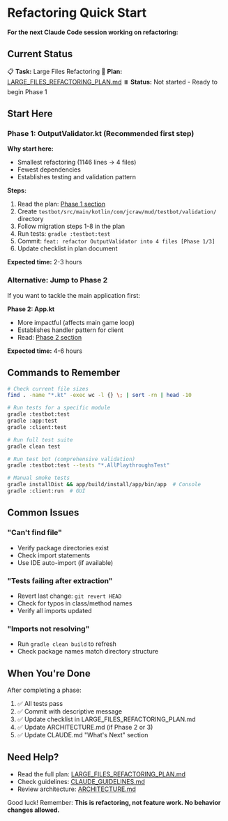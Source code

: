 # Refactoring Quick Start

**For the next Claude Code session working on refactoring:**

## Current Status

📋 **Task:** Large Files Refactoring
📄 **Plan:** [LARGE_FILES_REFACTORING_PLAN.md](LARGE_FILES_REFACTORING_PLAN.md)
⏸️ **Status:** Not started - Ready to begin Phase 1

## Start Here

### Phase 1: OutputValidator.kt (Recommended first step)

**Why start here:**
- Smallest refactoring (1146 lines → 4 files)
- Fewest dependencies
- Establishes testing and validation pattern

**Steps:**
1. Read the plan: [Phase 1 section](LARGE_FILES_REFACTORING_PLAN.md#phase-1-outputvalidatorkt-refactoring)
2. Create `testbot/src/main/kotlin/com/jcraw/mud/testbot/validation/` directory
3. Follow migration steps 1-8 in the plan
4. Run tests: `gradle :testbot:test`
5. Commit: `feat: refactor OutputValidator into 4 files [Phase 1/3]`
6. Update checklist in plan document

**Expected time:** 2-3 hours

### Alternative: Jump to Phase 2

If you want to tackle the main application first:

**Phase 2: App.kt**
- More impactful (affects main game loop)
- Establishes handler pattern for client
- Read: [Phase 2 section](LARGE_FILES_REFACTORING_PLAN.md#phase-2-appkt-refactoring)

**Expected time:** 4-6 hours

## Commands to Remember

```bash
# Check current file sizes
find . -name "*.kt" -exec wc -l {} \; | sort -rn | head -10

# Run tests for a specific module
gradle :testbot:test
gradle :app:test
gradle :client:test

# Run full test suite
gradle clean test

# Run test bot (comprehensive validation)
gradle :testbot:test --tests "*.AllPlaythroughsTest"

# Manual smoke tests
gradle installDist && app/build/install/app/bin/app  # Console
gradle :client:run  # GUI
```

## Common Issues

### "Can't find file"
- Verify package directories exist
- Check import statements
- Use IDE auto-import (if available)

### "Tests failing after extraction"
- Revert last change: `git revert HEAD`
- Check for typos in class/method names
- Verify all imports updated

### "Imports not resolving"
- Run `gradle clean build` to refresh
- Check package names match directory structure

## When You're Done

After completing a phase:
1. ✅ All tests pass
2. ✅ Commit with descriptive message
3. ✅ Update checklist in LARGE_FILES_REFACTORING_PLAN.md
4. ✅ Update ARCHITECTURE.md (if Phase 2 or 3)
5. ✅ Update CLAUDE.md "What's Next" section

## Need Help?

- Read the full plan: [LARGE_FILES_REFACTORING_PLAN.md](LARGE_FILES_REFACTORING_PLAN.md)
- Check guidelines: [CLAUDE_GUIDELINES.md](../../CLAUDE_GUIDELINES.md)
- Review architecture: [ARCHITECTURE.md](../ARCHITECTURE.md)

Good luck! Remember: **This is refactoring, not feature work. No behavior changes allowed.**
